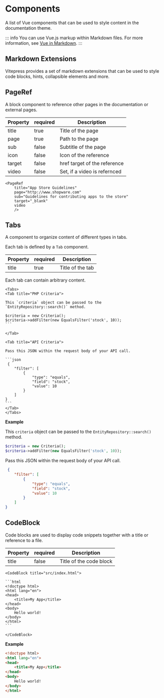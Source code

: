 # Components

A list of Vue components that can be used to style content in the documentation theme.

::: info
You can use Vue.js markup within Markdown files. For more information, see [Vue in Markdown](https://vitepress.vuejs.org/guide/using-vue).
:::

## Markdown Extensions

Vitepress provides a set of markdown extensions that can be used to style code blocks, hints, collapsible elements and more.

<PageRef title="Vitepress Markdown Extensions" sub="All markdown extensions available for usage in the documentation theme" page="https://vitepress.vuejs.org/guide/markdown" target="_blank" />

## PageRef

A block component to reference other pages in the documentation or external pages.

| Property | required | Description |
| --- | --- | --- |
| title | true | Title of the page |
| page | true | Path to the page |
| sub | false | Subtitle of the page |
| icon | false | Icon of the reference |
| target | false | href target of the reference |
| video | false | Set, if a video is refernced |

```vue-html
<PageRef
    title="App Store Guidelines"
    page="http://www.shopware.com"
    sub="Guidelines for contributing apps to the store"
    target="_blank"
    video
    />
```

<PageRef
    title="App Store Guidelines"
    page="http://www.shopware.com"
    sub="Guidelines for contributing apps to the store"
    target="_blank"
    video
    />

## Tabs

A component to organize content of different types in tabs.

Each tab is defined by a `Tab` component.

| Property | required | Description |
| --- | --- | --- |
| title | true | Title of the tab |

Each tab can contain arbitrary content.

````vue-html
<Tabs>
<Tab title="PHP Criteria">

This `criteria` object can be passed to the `EntityRepository::search()` method.

$criteria = new Criteria();
$criteria->addFilter(new EqualsFilter('stock', 10));
```

</Tab>

<Tab title="API Criteria">

Pass this JSON within the request body of your API call.

```json
 {
    "filter": [
        { 
            "type": "equals", 
            "field": "stock", 
            "value": 10
        }    
    ]
}
```
</Tab>
</Tabs>
````

**Example**

<Tabs>
<Tab title="PHP Criteria">

This `criteria` object can be passed to the `EntityRepository::search()` method.

```php
$criteria = new Criteria();
$criteria->addFilter(new EqualsFilter('stock', 10));
```
</Tab>

<Tab title="API Criteria">

Pass this JSON within the request body of your API call.

```json
 {
    "filter": [
        { 
            "type": "equals", 
            "field": "stock", 
            "value": 10
        }    
    ]
}
```
</Tab>
</Tabs>

## CodeBlock

Code blocks are used to display code snippets together with a title or reference to a file.

| Property | required | Description |
| --- | --- | --- |
| title | false | Title of the code block |

````vue-html
<CodeBlock title="src/index.html">

```html
<!doctype html>
<html lang="en">
<head>
    <title>My App</title>
</head>
<body>
    Hello world!
</body>
</html>
```

</CodeBlock>
````

**Example**

<CodeBlock title="src/index.html">

```html
<!doctype html>
<html lang="en">
<head>
    <title>My App</title>
</head>
<body>
    Hello world!
</body>
</html>
```

</CodeBlock>